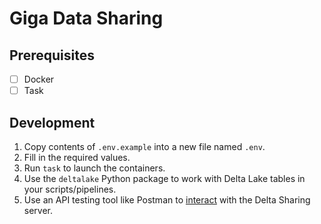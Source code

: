 # Giga Data Sharing

## Prerequisites

- [ ] Docker
- [ ] Task

## Development

1. Copy contents of `.env.example` into a new file named `.env`.
2. Fill in the required values.
3. Run `task` to launch the containers.
4. Use the `deltalake` Python package to work with Delta Lake tables in your
   scripts/pipelines.
5. Use an API testing tool like Postman
   to [interact](https://github.com/delta-io/delta-sharing/blob/main/PROTOCOL.md) with
   the Delta Sharing server.
